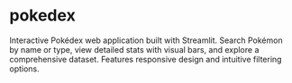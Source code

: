 # pokedex
Interactive Pokédex web application built with Streamlit. Search Pokémon by name or type, view detailed stats with visual bars, and explore a comprehensive dataset. Features responsive design and intuitive filtering options.
